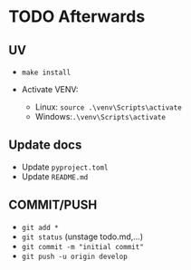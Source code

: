 # TODO Afterwards

## UV

- `make install`

- Activate VENV:

  - Linux: `source .\venv\Scripts\activate`
  - Windows:`.\venv\Scripts\activate`

## Update docs

- Update `pyproject.toml`
- Update `README.md`

## COMMIT/PUSH

- `git add *`
- `git status` (unstage todo.md,...)
- `git commit -m "initial commit"`
- `git push -u origin develop`

